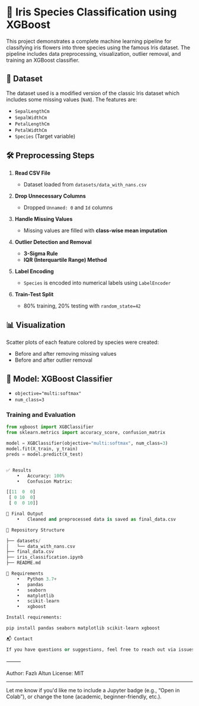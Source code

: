 # 🌸 Iris Species Classification using XGBoost

This project demonstrates a complete machine learning pipeline for classifying iris flowers into three species using the famous Iris dataset. The pipeline includes data preprocessing, visualization, outlier removal, and training an XGBoost classifier.

## 📂 Dataset

The dataset used is a modified version of the classic Iris dataset which includes some missing values (`NaN`). The features are:

- `SepalLengthCm`
- `SepalWidthCm`
- `PetalLengthCm`
- `PetalWidthCm`
- `Species` (Target variable)

## 🛠️ Preprocessing Steps

1. **Read CSV File**
   - Dataset loaded from `datasets/data_with_nans.csv`

2. **Drop Unnecessary Columns**
   - Dropped `Unnamed: 0` and `Id` columns

3. **Handle Missing Values**
   - Missing values are filled with **class-wise mean imputation**

4. **Outlier Detection and Removal**
   - **3-Sigma Rule**
   - **IQR (Interquartile Range) Method**

5. **Label Encoding**
   - `Species` is encoded into numerical labels using `LabelEncoder`

6. **Train-Test Split**
   - 80% training, 20% testing with `random_state=42`

## 📊 Visualization

Scatter plots of each feature colored by species were created:
- Before and after removing missing values
- Before and after outlier removal

## 🤖 Model: XGBoost Classifier

- `objective="multi:softmax"`
- `num_class=3`

### Training and Evaluation

```python
from xgboost import XGBClassifier
from sklearn.metrics import accuracy_score, confusion_matrix

model = XGBClassifier(objective="multi:softmax", num_class=3)
model.fit(X_train, y_train)
preds = model.predict(X_test)


✅ Results
	•	Accuracy: 100%
	•	Confusion Matrix:

[[11  0  0]
 [ 0 10  0]
 [ 0  0 10]]

🧾 Final Output
	•	Cleaned and preprocessed data is saved as final_data.csv

📁 Repository Structure

├── datasets/
│   └── data_with_nans.csv
├── final_data.csv
├── iris_classification.ipynb
├── README.md

📌 Requirements
	•	Python 3.7+
	•	pandas
	•	seaborn
	•	matplotlib
	•	scikit-learn
	•	xgboost

Install requirements:

pip install pandas seaborn matplotlib scikit-learn xgboost

📬 Contact

If you have questions or suggestions, feel free to reach out via issues or fork this repo and contribute!
```

⸻

Author: Fazlı Altun
License: MIT

---

Let me know if you'd like me to include a Jupyter badge (e.g., “Open in Colab”), or change the tone (academic, beginner-friendly, etc.).
